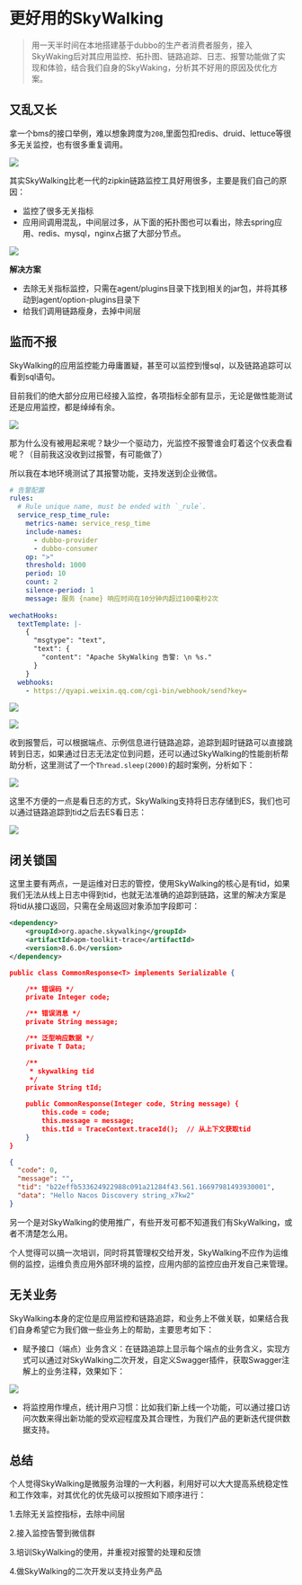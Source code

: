 # 更好用的SkyWalking

> 用一天半时间在本地搭建基于dubbo的生产者消费者服务，接入SkyWaking后对其应用监控、拓扑图、链路追踪、日志、报警功能做了实现和体验，结合我们自身的SkyWaking，分析其不好用的原因及优化方案。

## 又乱又长

拿一个bms的接口举例，难以想象跨度为`208`,里面包扣redis、druid、lettuce等很多无关监控，也有很多重复调用。

![](https://yitiaoit.oss-cn-beijing.aliyuncs.com/img/image-20221130170704803.png)

其实SkyWalking比老一代的zipkin链路监控工具好用很多，主要是我们自己的原因：

- 监控了很多无关指标
- 应用间调用混乱，中间层过多，从下面的拓扑图也可以看出，除去spring应用、redis、mysql，nginx占据了大部分节点。

![](https://yitiaoit.oss-cn-beijing.aliyuncs.com/img/%E4%BC%81%E4%B8%9A%E5%BE%AE%E4%BF%A1%E6%88%AA%E5%9B%BE_1c90bc93-cb8a-48c4-a307-67dec5436a10.png)

**解决方案**

- 去除无关指标监控，只需在agent/plugins目录下找到相关的jar包，并将其移动到agent/option-plugins目录下
- 给我们调用链路瘦身，去掉中间层

## 监而不报

SkyWalking的应用监控能力毋庸置疑，甚至可以监控到慢sql，以及链路追踪可以看到sql语句。

目前我们的绝大部分应用已经接入监控，各项指标全部有显示，无论是做性能测试还是应用监控，都是绰绰有余。

![](https://yitiaoit.oss-cn-beijing.aliyuncs.com/img/image-20221130172108690.png)

那为什么没有被用起来呢？缺少一个驱动力，光监控不报警谁会盯着这个仪表盘看呢？（目前我这没收到过报警，有可能做了）

所以我在本地环境测试了其报警功能，支持发送到企业微信。

```yaml
# 告警配置
rules:
  # Rule unique name, must be ended with `_rule`.
  service_resp_time_rule:
    metrics-name: service_resp_time
    include-names:
      - dubbo-provider
      - dubbo-consumer
    op: ">"
    threshold: 1000
    period: 10
    count: 2
    silence-period: 1
    message: 服务 {name} 响应时间在10分钟内超过100毫秒2次
    
wechatHooks:
  textTemplate: |-
    {
      "msgtype": "text",
      "text": {
        "content": "Apache SkyWalking 告警: \n %s."
      }
    }
  webhooks:
    - https://qyapi.weixin.qq.com/cgi-bin/webhook/send?key=
```



![](https://yitiaoit.oss-cn-beijing.aliyuncs.com/img/image-20221129185621903.png)



![](https://yitiaoit.oss-cn-beijing.aliyuncs.com/img/image-20221129185656860.png)

收到报警后，可以根据端点、示例信息进行链路追踪，追踪到超时链路可以直接跳转到日志，如果通过日志无法定位到问题，还可以通过SkyWalking的性能剖析帮助分析，这里测试了一个`Thread.sleep(2000)`的超时案例，分析如下：

![](https://yitiaoit.oss-cn-beijing.aliyuncs.com/img/image-20221130161221242.png)

这里不方便的一点是看日志的方式，SkyWalking支持将日志存储到ES，我们也可以通过链路追踪到tid之后去ES看日志：

![](https://yitiaoit.oss-cn-beijing.aliyuncs.com/img/image-20221130112109776.png)

## 闭关锁国

这里主要有两点，一是运维对日志的管控，使用SkyWalking的核心是有tid，如果我们无法从线上日志中得到tid，也就无法准确的追踪到链路，这里的解决方案是将tid从接口返回，只需在全局返回对象添加字段即可：

```xml
<dependency>
    <groupId>org.apache.skywalking</groupId>
    <artifactId>apm-toolkit-trace</artifactId>
    <version>8.6.0</version>
</dependency>
```



```json
public class CommonResponse<T> implements Serializable {

    /** 错误码 */
    private Integer code;

    /** 错误消息 */
    private String message;

    /** 泛型响应数据 */
    private T Data;

    /**
     * skywalking tid
     */
    private String tId;

    public CommonResponse(Integer code, String message) {
        this.code = code;
        this.message = message;
        this.tId = TraceContext.traceId();  // 从上下文获取tid
    }
}
```

```json
{
  "code": 0,
  "message": "",
  "tid": "b22effb533624922988c091a21284f43.561.16697981493930001",
  "data": "Hello Nacos Discovery string_x7kw2"
}
```

另一个是对SkyWalking的使用推广，有些开发可都不知道我们有SkyWalking，或者不清楚怎么用。

个人觉得可以搞一次培训，同时将其管理权交给开发，SkyWalking不应作为运维侧的监控，运维负责应用外部环境的监控，应用内部的监控应由开发自己来管理。

## 无关业务

SkyWalking本身的定位是应用监控和链路追踪，和业务上不做关联，如果结合我们自身希望它为我们做一些业务上的帮助，主要思考如下：

- 赋予接口（端点）业务含义：在链路追踪上显示每个端点的业务含义，实现方式可以通过对SkyWalking二次开发，自定义Swagger插件，获取Swagger注解上的业务注释，效果如下：

![](https://yitiaoit.oss-cn-beijing.aliyuncs.com/img/image-20221130175043412.png)

- 将监控用作埋点，统计用户习惯：比如我们新上线一个功能，可以通过接口访问次数来得出新功能的受欢迎程度及其合理性，为我们产品的更新迭代提供数据支持。

## 总结

个人觉得SkyWalking是微服务治理的一大利器，利用好可以大大提高系统稳定性和工作效率，对其优化的优先级可以按照如下顺序进行：

1.去除无关监控指标，去除中间层

2.接入监控告警到微信群

3.培训SkyWalking的使用，并重视对报警的处理和反馈

4.做SkyWalking的二次开发以支持业务产品